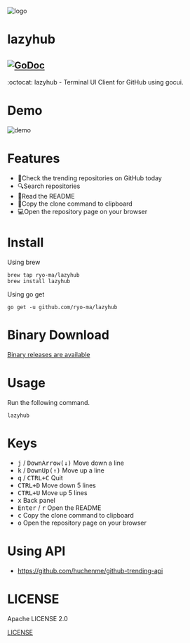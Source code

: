 ![logo](https://user-images.githubusercontent.com/6661165/78040587-9cc4d000-73aa-11ea-9710-567e714bdf59.png)

# lazyhub

[![GoDoc](https://godoc.org/github.com/jroimartin/gocui?status.svg)](https://godoc.org/github.com/jroimartin/gocui)
---
:octocat: lazyhub - Terminal UI Client for GitHub using gocui.

# Demo

![demo](https://user-images.githubusercontent.com/6661165/77839109-f5cb1300-71b4-11ea-886d-924e6efe1b71.gif)

# Features

* 🚀Check the trending repositories on GitHub today
* 🔍Search repositories
* 📘Read the README
* 📄Copy the clone command to clipboard
* 💻Open the repository page on your browser


# Install

Using brew

```
brew tap ryo-ma/lazyhub
brew install lazyhub
```

Using go get

```
go get -u github.com/ryo-ma/lazyhub
```

# Binary Download

[Binary releases are available](https://github.com/ryo-ma/lazyhub/releases/tag/v0.0.1)

# Usage

Run the following command.

```
lazyhub
```

# Keys

* <kbd>j</kbd> / <kbd>DownArrow(↓)</kbd>
Move down a line
* <kbd>k</kbd> / <kbd>DownUp(↑)</kbd>
Move up a line
* <kbd>q</kbd> / <kbd>CTRL+C</kbd>
Quit
* <kbd>CTRL+D</kbd>
Move down 5 lines
* <kbd>CTRL+U</kbd>
Move up 5 lines
* <kbd>x</kbd>
Back panel
* <kbd>Enter</kbd> / <kbd>r</kbd>
Open the README
* <kbd>c</kbd>
Copy the clone command to clipboard
* <kbd>o</kbd>
Open the repository page on your browser

# Using API

* https://github.com/huchenme/github-trending-api

# LICENSE

Apache LICENSE 2.0

[LICENSE](./LICENSE)

